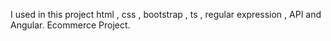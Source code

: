 I used in this project html , css , bootstrap , ts , regular expression , API and Angular. Ecommerce Project.
